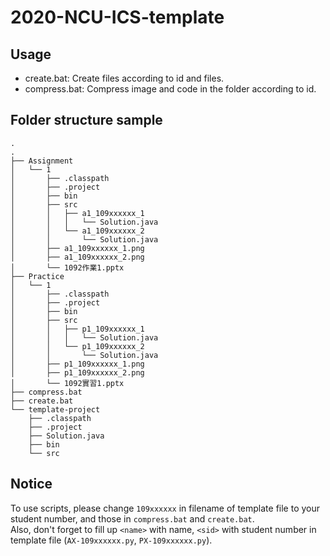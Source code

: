 # 2020-NCU-ICS-template

## Usage
- create.bat: Create files according to id and files.
- compress.bat: Compress image and code in the folder according to id.

## Folder structure sample
```
.
.
├── Assignment
│   └── 1
│       ├── .classpath
│       ├── .project
│       ├── bin
│       ├── src
│       │   ├── a1_109xxxxxx_1
│       │   │   └── Solution.java
│       │   └── a1_109xxxxxx_2
│       │       └── Solution.java
│       ├── a1_109xxxxxx_1.png
│       ├── a1_109xxxxxx_2.png
│       └── 1092作業1.pptx
├── Practice
│   └── 1
│       ├── .classpath
│       ├── .project
│       ├── bin
│       ├── src
│       │   ├── p1_109xxxxxx_1
│       │   │   └── Solution.java
│       │   └── p1_109xxxxxx_2
│       │       └── Solution.java
│       ├── p1_109xxxxxx_1.png
│       ├── p1_109xxxxxx_2.png
│       └── 1092實習1.pptx
├── compress.bat
├── create.bat
└── template-project
    ├── .classpath
    ├── .project
    ├── Solution.java
    ├── bin
    └── src
```

## Notice
To use scripts, please change `109xxxxxx` in filename of template file to your student number, and those in `compress.bat` and `create.bat`.  
Also, don't forget to fill up `<name>` with name, `<sid>` with student number in template file (`AX-109xxxxxx.py`, `PX-109xxxxxx.py`).